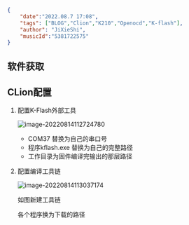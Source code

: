 ```json
{
    "date":"2022.08.7 17:08",
    "tags": ["BLOG","Clion","K210","Openocd","K-flash"],
    "author": "JiXieShi",
    "musicId":"5381722575"
}
```

## 软件获取

## CLion配置

1. 配置K-Flash外部工具

   ![image-20220814112724780](https://i.imgur.com/jf2Xm35.png)

   - COM37 替换为自己的串口号
   - 程序kflash.exe 替换为自己的完整路径
   - 工作目录为固件编译完输出的那层路径

2. 配置编译工具链

   ![image-20220814113037174](https://i.imgur.com/4lOYmrl.png)

   如图新建工具链

   各个程序换为下载的路径
